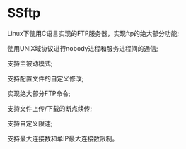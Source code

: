 # SSftp
Linux下使用C语言实现的FTP服务器，实现ftp的绝大部分功能;

使用UNIX域协议进行nobody进程和服务进程间的通信;

支持主被动模式;

支持配置文件的自定义修改;

实现绝大部分FTP命令;

支持文件上传/下载的断点续传;

支持自定义限速;

支持最大连接数和单IP最大连接数限制。
